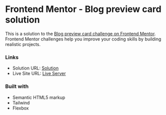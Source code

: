 # Frontend Mentor - Blog preview card solution

This is a solution to the [Blog preview card challenge on Frontend Mentor](https://www.frontendmentor.io/challenges/blog-preview-card-ckPaj01IcS). Frontend Mentor challenges help you improve your coding skills by building realistic projects.

### Links

- Solution URL: [Solution](https://www.frontendmentor.io/solutions/blogpreviewcardmain-QgyTnkBqN7)
- Live Site URL: [Live Server](https://blog-preview-card-main-by-yukine213.netlify.app/)

### Built with

- Semantic HTML5 markup
- Tailwind
- Flexbox
